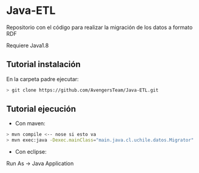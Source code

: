 # Java-ETL
Repositorio con el código para realizar la migración de los datos a formato RDF

Requiere Java1.8

Tutorial instalación
--------------------

En la carpeta padre ejecutar:

```bash
> git clone https://github.com/AvengersTeam/Java-ETL.git
```

Tutorial ejecución
------------------

* Con maven:

```bash
> mvn compile <-- nose si esto va
> mvn exec:java -Dexec.mainClass="main.java.cl.uchile.datos.Migrator"
```

* Con eclipse:

Run As -> Java Application


